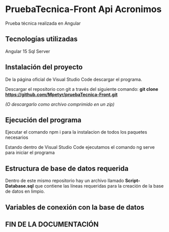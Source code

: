 # PruebaTecnica-Front Api Acronimos

Prueba técnica realizada en Angular

## Tecnologías utilizadas

Angular 15
Sql Server

## Instalación del proyecto

De la página oficial de Visual Studio Code descargar el programa.

Descargar el repositorio con git a través del siguiente comando:
**git clone https://github.com/Mpetyr/pruebaTecnica-Front.git**

*(O descargarlo como archivo comprimido en un zip)*

## Ejecución del programa

Ejecutar el comando npm i para la instalacion de todos los paquetes necesarios

Estando dentro de Visual Studio Code ejecutamos el comando ng serve para iniciar el programa

## Estructura de base de datos requerida

Dentro de este mismo repositorio hay un archivo llamado **Script-Database.sql** que contiene las líneas requeridas para la creación de la base de datos en limpio.

## Variables de conexión con la base de datos
  
  ## FIN DE LA DOCUMENTACIÓN
